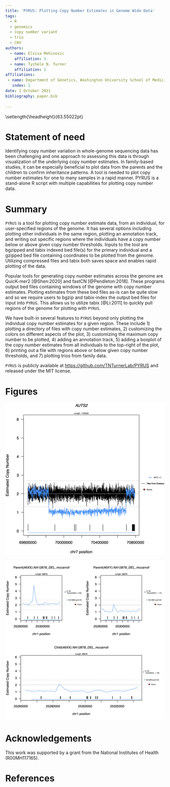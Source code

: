 ```yaml
---
title: 'PYRUS: Plotting Copy Number Estimates in Genome Wide Data'
tags:
  - R
  - genomics
  - copy number variant
  - trio
  - CNV
authors:
  - name: Elvisa Mehinovic
    affiliation: 1
  - name: Tychele N. Turner
    affiliation: 1
affiliations:
 - name: Department of Genetics, Washington University School of Medicine, St. Louis, MO 63110, USA
   index: 1
date: 1 October 2021
bibliography: paper.bib

---
```

\setlength{\headheight}{63.55022pt}


# Statement of need

Identifying copy number variation in whole-genome sequencing data has been
challenging and one approach to assessing this data is through visualization of
the underlying copy number estimates. In family-based studies, it can be 
especially beneficial to plot data from the parents and the children to confirm
inheritance patterns. A tool is needed to plot copy number estimates for 
one to many samples in a rapid manner. PYRUS is a stand-alone R script
with multiple capabilities for plotting copy number data.

# Summary

`PYRUS` is a tool for plotting copy number estimate data, from an individual, 
for user-specified regions of the genome. It has several options including 
plotting other individuals in the same region, plotting an annotation track, 
and writing out specific regions where the individuals have a copy number 
below or above given copy number thresholds. Inputs to the tool are 
bgzipped and tabix indexed bed file(s) for the primary individual and 
a gzipped bed file containing coordinates to be plotted from the genome.
Utilizing compressed files and tabix both saves space and enables rapid
plotting of the data. 

Popular tools for generating copy number estimates across the genome are 
QuicK-mer2 [@Shen:2020] and fastCN [@Pendleton:2018]. These programs
output bed files containing windows of the genome with copy number estimates.
Plotting estimates from these bed files as-is can be quite slow and so we require 
users to bgzip and tabix-index the output bed files for input into `PYRUS`. This 
allows us to utilize tabix [@Li:2011] to quickly pull regions of the genome for 
plotting with `PYRUS`.

We have built-in several features to `PYRUS` beyond only plotting the individual
copy number estimates for a given region. These include 1) plotting a directory
of files with copy number estimates, 2) customizing the colors on different aspects
of the plot, 3) customizing the maximum copy number to be plotted, 4) adding an
annotation track, 5) adding a boxplot of the copy number estimates from all 
individuals to the top-right of the plot, 6) printing out a file with regions above or 
below given copy number thresholds, and 7) plotting trios from family data.

<put plot data>

`PYRUS` is publicly available at https://github.com/TNTurnerLab/PYRUS and 
released under the MIT license.

# Figures

![Fig.1: Example plot of CNV in the AUTS2 gene, within individual WTC-11, alongside a directory of files and an exon annotation track.](AUTS2_Sample_Directory.png) 

![Fig.1: Example plot of a trio from family data with the addition of an exon annotation track.](Trio_family_Deletion_Example.png) 

# Acknowledgements

This work was supported by a grant from the National Institutes of Health (R00MH117165).

# References
